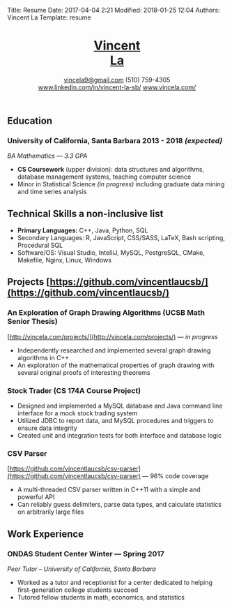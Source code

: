 Title: Resume
Date: 2017-04-04 2:21
Modified: 2018-01-25 12:04
Authors: Vincent La
Template: resume

<header>
    <div id="name">
        <h1><a href="../">Vincent <!-- Looks terrible don't do it: <span style="font-weight: normal">--><br />La<!--</span>--></a></h1>
    </div>
    <div id="contact">
        <a href="mailto:vincela9@gmail.com">vincela9@gmail.com</a> <span id="phone">(510) 759-4305</span></br>
        <a href="https://www.linkedin.com/in/vincent-la-sb/">www.linkedin.com/in/vincent-la-sb/</a>
        <a href="http://www.vincela.com/">www.vincela.com/</a>
        </br >
    </div>
</header>

## Education
### University of California, Santa Barbara <span>2013 - 2018 *(expected)*</span>
*BA Mathematics &mdash; 3.3 GPA*

 * **CS Coursework** (upper division): data structures and algorithms, database management systems, teaching computer science
 * Minor in Statistical Science *(in progress)* including graduate data mining and time series analysis
 
## Technical Skills <span>a non-inclusive list</span>

 * **Primary Languages:** C++, Java, Python, SQL
 * Secondary Languages: R, JavaScript, CSS/SASS, LaTeX, Bash scripting, Procedural SQL
 * Software/OS: Visual Studio, IntelliJ, MySQL, PostgreSQL, CMake, Makefile, Nginx, Linux, Windows
 </ul>

## Projects <span>[https://github.com/vincentlaucsb/](https://github.com/vincentlaucsb/)</span>

### An Exploration of Graph Drawing Algorithms (UCSB Math Senior Thesis)
[http://vincela.com/projects/](http://vincela.com/projects/) &mdash; *in progress*

 * Independently researched and implemented several graph drawing algorithms in C++
 * An exploration of the mathematical properties of graph drawing with several original proofs of interesting theorems

### Stock Trader (CS 174A Course Project)

 * Designed and implemented a MySQL database and Java command line interface for a mock stock trading system
 * Utilized JDBC to report data, and MySQL procedures and triggers to ensure data integrity
 * Created unit and integration tests for both interface and database logic


### CSV Parser
[https://github.com/vincentlaucsb/csv-parser](https://github.com/vincentlaucsb/csv-parser) &mdash; 96% code coverage

 * A multi-threaded CSV parser written in C++11 with a simple and powerful API
 * Can reliably guess delimiters, parse data types, and calculate statistics on arbitrarily large files
 
## Work Experience
### ONDAS Student Center <span>Winter &mdash; Spring 2017</span>
*Peer Tutor &ndash; University of California, Santa Barbara*

 * Worked as a tutor and receptionist for a center dedicated to helping first-generation college students succeed
 * Tutored fellow students in math, economics, and statistics